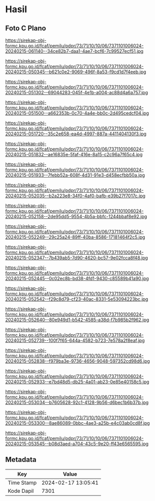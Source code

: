 # Hasil

## Foto C Plano

https://sirekap-obj-formc.kpu.go.id/fcaf/pemilu/pdpr/73/71/10/10/06/7371101006024-20240215-061140--34ce82b7-daa1-4ae7-bcf6-7c99527ecf51.jpg

https://sirekap-obj-formc.kpu.go.id/fcaf/pemilu/pdpr/73/71/10/10/06/7371101006024-20240215-050345--b621c0e2-9069-496f-8a53-f9cd1d7f4eeb.jpg

https://sirekap-obj-formc.kpu.go.id/fcaf/pemilu/pdpr/73/71/10/10/06/7371101006024-20240215-051302--69044283-045f-4e1b-a004-ac88d4a6a757.jpg

https://sirekap-obj-formc.kpu.go.id/fcaf/pemilu/pdpr/73/71/10/10/06/7371101006024-20240215-051500--a662353b-0c70-4a4e-bb0c-2d495cedcf04.jpg

https://sirekap-obj-formc.kpu.go.id/fcaf/pemilu/pdpr/73/71/10/10/06/7371101006024-20240215-051720--35c2e658-ea4d-4997-887a-4411404130f3.jpg

https://sirekap-obj-formc.kpu.go.id/fcaf/pemilu/pdpr/73/71/10/10/06/7371101006024-20240215-051832--ae16835e-5faf-416e-8a15-c2c96a7f65c4.jpg

https://sirekap-obj-formc.kpu.go.id/fcaf/pemilu/pdpr/73/71/10/10/06/7371101006024-20240215-051933--7febb52a-608f-4d31-91e3-d458ecfbb50a.jpg

https://sirekap-obj-formc.kpu.go.id/fcaf/pemilu/pdpr/73/71/10/10/06/7371101006024-20240215-052035--b2a223e8-34f0-4af0-bafb-e39b27f7017c.jpg

https://sirekap-obj-formc.kpu.go.id/fcaf/pemilu/pdpr/73/71/10/10/06/7371101006024-20240215-052158--2de95dd5-9554-4b5a-bbfc-1244bbaf8e92.jpg

https://sirekap-obj-formc.kpu.go.id/fcaf/pemilu/pdpr/73/71/10/10/06/7371101006024-20240215-052249--29c25a24-89ff-40ba-8586-17181464f2c5.jpg

https://sirekap-obj-formc.kpu.go.id/fcaf/pemilu/pdpr/73/71/10/10/06/7371101006024-20240215-052347--7b439ab5-7d90-4620-bc57-9e02fcca8f48.jpg

https://sirekap-obj-formc.kpu.go.id/fcaf/pemilu/pdpr/73/71/10/10/06/7371101006024-20240215-052445--0c02ec8b-bd38-4fd1-9430-c85589b41a90.jpg

https://sirekap-obj-formc.kpu.go.id/fcaf/pemilu/pdpr/73/71/10/10/06/7371101006024-20240215-052542--f29c8d79-cf23-40ac-8331-5e53094223bc.jpg

https://sirekap-obj-formc.kpu.go.id/fcaf/pemilu/pdpr/73/71/10/10/06/7371101006024-20240215-052640--80e949d1-b542-4585-a38d-f7b985b2f962.jpg

https://sirekap-obj-formc.kpu.go.id/fcaf/pemilu/pdpr/73/71/10/10/06/7371101006024-20240215-052739--100f7f65-644a-4582-b723-7e578a2f8eaf.jpg

https://sirekap-obj-formc.kpu.go.id/fcaf/pemilu/pdpr/73/71/10/10/06/7371101006024-20240215-052838--f979ba3e-9736-4656-9048-597352cd98d6.jpg

https://sirekap-obj-formc.kpu.go.id/fcaf/pemilu/pdpr/73/71/10/10/06/7371101006024-20240215-052933--e7bd48d5-db25-4a01-ab23-0e85e40158c5.jpg

https://sirekap-obj-formc.kpu.go.id/fcaf/pemilu/pdpr/73/71/10/10/06/7371101006024-20240215-053034--b7605628-92c1-4128-9b56-d6bec1b6b37b.jpg

https://sirekap-obj-formc.kpu.go.id/fcaf/pemilu/pdpr/73/71/10/10/06/7371101006024-20240215-053300--8ae86089-0bbc-4ae3-a25b-e4c03ab0cd8f.jpg

https://sirekap-obj-formc.kpu.go.id/fcaf/pemilu/pdpr/73/71/10/10/06/7371101006024-20240215-053545--b08d3aed-a704-43c5-9e20-ff43e6565595.jpg


## Metadata

| Key        | Value               |
| ---------- | ------------------- |
| Time Stamp | 2024-02-17 13:05:41 |
| Kode Dapil | 7301                |



